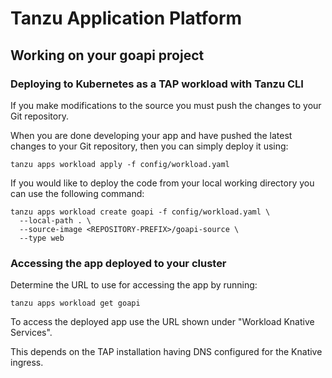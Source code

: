 # Tanzu Application Platform

## Working on your goapi project

### Deploying to Kubernetes as a TAP workload with Tanzu CLI

If you make modifications to the source you must push the changes to your Git repository.

When you are done developing your app and have pushed the latest changes to your Git repository, then you can simply deploy it using:

```
tanzu apps workload apply -f config/workload.yaml
```

If you would like to deploy the code from your local working directory you can use the following command:

```
tanzu apps workload create goapi -f config/workload.yaml \
  --local-path . \
  --source-image <REPOSITORY-PREFIX>/goapi-source \
  --type web
```

### Accessing the app deployed to your cluster

Determine the URL to use for accessing the app by running:

```
tanzu apps workload get goapi
```

To access the deployed app use the URL shown under "Workload Knative Services".

This depends on the TAP installation having DNS configured for the Knative ingress.
